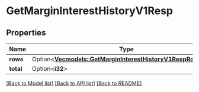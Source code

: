 # GetMarginInterestHistoryV1Resp

## Properties

Name | Type | Description | Notes
------------ | ------------- | ------------- | -------------
**rows** | Option<[**Vec<models::GetMarginInterestHistoryV1RespRowsInner>**](GetMarginInterestHistoryV1Resp_rows_inner.md)> |  | [optional]
**total** | Option<**i32**> |  | [optional]

[[Back to Model list]](../README.md#documentation-for-models) [[Back to API list]](../README.md#documentation-for-api-endpoints) [[Back to README]](../README.md)


